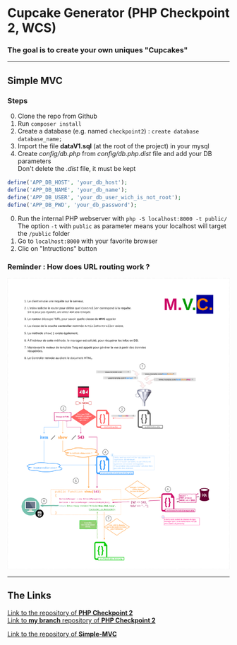 <h1>Cupcake Generator (PHP Checkpoint 2, WCS)</h1>

### The goal is to create your own uniques "Cupcakes"


---

## Simple MVC

### Steps

0. Clone the repo from Github
0. Run `composer install`
0. Create a database (e.g. named `checkpoint2`) : `create database database_name;`
0. Import the file <b>dataV1.sql</b> (at the root of the project) in your mysql 
0. Create *config/db.php* from *config/db.php.dist* file and add your DB parameters<br/>
    Don't delete the *.dist* file, it must be kept
```php
define('APP_DB_HOST', 'your_db_host');
define('APP_DB_NAME', 'your_db_name');
define('APP_DB_USER', 'your_db_user_wich_is_not_root');
define('APP_DB_PWD', 'your_db_password');
```

0. Run the internal PHP webserver with `php -S localhost:8000 -t public/`<br/>
    The option `-t` with `public` as parameter means your localhost will target the `/public` folder
0. Go to `localhost:8000` with your favorite browser
0. Clic on "Intructions" button

### Reminder : How does URL routing work ?

![Simple MVC.png](./Simple%20-%20MVC.png)

---

## The Links

<a href="https://github.com/WildCodeSchool/php_checkpoint2_orleans_march21">
Link to the repository of <b>PHP Checkpoint 2</b></a>
</br>
<a href="https://github.com/WildCodeSchool/php_checkpoint2_orleans_march21/tree/grialat_zurabi">
  Link to <b>my branch</b> repository of <b>PHP Checkpoint 2</b></a>

<a href="https://github.com/WildCodeSchool/simple-mvc">Link to the repository of <b>Simple-MVC</b></a>
